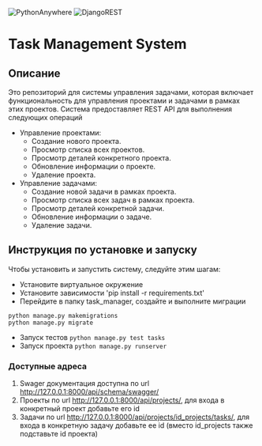 ![PythonAnywhere](https://img.shields.io/badge/python-%232F9FD7.svg?style=for-the-badge&logo=pythonanywhere&logoColor=151515)   ![DjangoREST](https://img.shields.io/badge/DJANGO-REST-ff1709?style=for-the-badge&logo=django&logoColor=white&color=ff1709&labelColor=gray)
# Task Management System

## Описание

Это репозиторий для системы управления задачами, которая включает функциональность для управления проектами и задачами в рамках этих проектов. Система предоставляет REST API для выполнения следующих операций
* Управление проектами:
	+ Создание нового проекта.
	+ Просмотр списка всех проектов.
	+ Просмотр деталей конкретного проекта.
	+ Обновление информации о проекте.
	+ Удаление проекта.
* Управление задачами:
	+ Создание новой задачи в рамках проекта.
	+ Просмотр списка всех задач в рамках проекта.
	+ Просмотр деталей конкретной задачи.
	+ Обновление информации о задаче.
	+ Удаление задачи.


## Инструкция по установке и запуску

Чтобы установить и запустить систему, следуйте этим шагам:

* Установите виртуальное окружение
* Установите зависимости
'pip install -r requirements.txt'
* Перейдите в папку task_manager, создайте и выполните миграции
```
python manage.py makemigrations
python manage.py migrate
```
* Запуск тестов
`python manage.py test tasks`
* Запуск проекта
`python manage.py runserver`
### Доступные адреса
1. Swager документация доступна по url http://127.0.0.1:8000/api/schema/swagger/
2. Проекты по url http://127.0.0.1:8000/api/projects/, для входа в конкретный проект добавьте его id
3. Задачи по url http://127.0.0.1:8000/api/projects/id_projects/tasks/, для входа в конкретную задачу добавьте ее id (вместо id_projects также подставьте id проекта)
